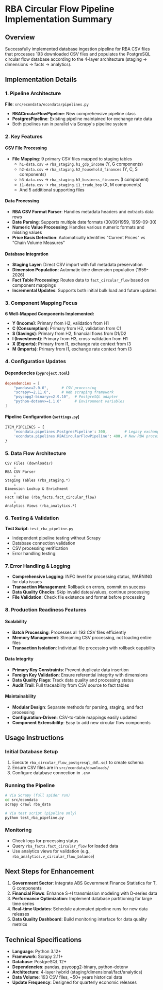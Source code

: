 # RBA Circular Flow Pipeline Implementation Summary

## Overview

Successfully implemented database ingestion pipeline for RBA CSV files that processes 193 downloaded CSV files and populates the PostgreSQL circular flow database according to the 4-layer architecture (staging → dimensions → facts → analytics).

## Implementation Details

### 1. Pipeline Architecture

**File**: `src/econdata/econdata/pipelines.py`

- **RBACircularFlowPipeline**: New comprehensive pipeline class
- **PostgresPipeline**: Existing pipeline maintained for exchange rate data
- Both pipelines run in parallel via Scrapy's pipeline system

### 2. Key Features

#### CSV File Processing
- **File Mapping**: 9 primary CSV files mapped to staging tables
  - `h1-data.csv` → `rba_staging.h1_gdp_income` (Y, G components)
  - `h2-data.csv` → `rba_staging.h2_household_finances` (Y, C, S components)
  - `h3-data.csv` → `rba_staging.h3_business_finances` (I component)
  - `i1-data.csv` → `rba_staging.i1_trade_bop` (X, M components)
  - And 5 additional supporting files

#### Data Processing
- **RBA CSV Format Parser**: Handles metadata headers and extracts data rows
- **Date Parsing**: Supports multiple date formats (30/09/1959, 1959-09-30)
- **Numeric Value Processing**: Handles various numeric formats and missing values
- **Price Basis Detection**: Automatically identifies "Current Prices" vs "Chain Volume Measures"

#### Database Integration
- **Staging Layer**: Direct CSV import with full metadata preservation
- **Dimension Population**: Automatic time dimension population (1959-2026)
- **Fact Table Processing**: Routes data to `fact_circular_flow` based on component mappings
- **Incremental Updates**: Supports both initial bulk load and future updates

### 3. Component Mapping Focus

**6 Well-Mapped Components Implemented:**
- **Y (Income)**: Primary from H2, validation from H1
- **C (Consumption)**: Primary from H2, validation from C1
- **S (Savings)**: Primary from H2, financial flows from D1/D2
- **I (Investment)**: Primary from H3, cross-validation from H1
- **X (Exports)**: Primary from I1, exchange rate context from I3
- **M (Imports)**: Primary from I1, exchange rate context from I3

### 4. Configuration Updates

#### Dependencies (`pyproject.toml`)
```toml
dependencies = [
    "pandas>=2.0.0",      # CSV processing
    "scrapy>=2.11.0",     # Web scraping framework
    "psycopg2-binary>=2.9.10",  # PostgreSQL adapter
    "python-dotenv>=1.1.0"      # Environment variables
]
```

#### Pipeline Configuration (`settings.py`)
```python
ITEM_PIPELINES = {
    'econdata.pipelines.PostgresPipeline': 300,        # Legacy exchange rates
    'econdata.pipelines.RBACircularFlowPipeline': 400, # New RBA processing
}
```

### 5. Data Flow Architecture

```
CSV Files (downloads/) 
    ↓
RBA CSV Parser
    ↓
Staging Tables (rba_staging.*)
    ↓
Dimension Lookup & Enrichment
    ↓
Fact Tables (rba_facts.fact_circular_flow)
    ↓
Analytics Views (rba_analytics.*)
```

### 6. Testing & Validation

**Test Script**: `test_rba_pipeline.py`
- Independent pipeline testing without Scrapy
- Database connection validation
- CSV processing verification
- Error handling testing

### 7. Error Handling & Logging

- **Comprehensive Logging**: INFO level for processing status, WARNING for data issues
- **Transaction Management**: Rollback on errors, commit on success
- **Data Quality Checks**: Skip invalid dates/values, continue processing
- **File Validation**: Check file existence and format before processing

### 8. Production Readiness Features

#### Scalability
- **Batch Processing**: Processes all 193 CSV files efficiently
- **Memory Management**: Streaming CSV processing, not loading entire files
- **Transaction Isolation**: Individual file processing with rollback capability

#### Data Integrity
- **Primary Key Constraints**: Prevent duplicate data insertion
- **Foreign Key Validation**: Ensure referential integrity with dimensions
- **Data Quality Flags**: Track data quality and processing status
- **Audit Trail**: Full traceability from CSV source to fact tables

#### Maintainability
- **Modular Design**: Separate methods for parsing, staging, and fact processing
- **Configuration-Driven**: CSV-to-table mappings easily updated
- **Component Extensibility**: Easy to add new circular flow components

## Usage Instructions

### Initial Database Setup
1. Execute `rba_circular_flow_postgresql_ddl.sql` to create schema
2. Ensure CSV files are in `src/econdata/downloads/`
3. Configure database connection in `.env`

### Running the Pipeline
```bash
# Via Scrapy (full spider run)
cd src/econdata
scrapy crawl rba_data

# Via test script (pipeline only)
python test_rba_pipeline.py
```

### Monitoring
- Check logs for processing status
- Query `rba_facts.fact_circular_flow` for loaded data
- Use analytics views for validation (e.g., `rba_analytics.v_circular_flow_balance`)

## Next Steps for Enhancement

1. **Government Sector**: Integrate ABS Government Finance Statistics for T, G components
2. **Financial Flows**: Enhance S→I transmission modeling with D-series data
3. **Performance Optimization**: Implement database partitioning for large time series
4. **Real-time Updates**: Schedule automated pipeline runs for new data releases
5. **Data Quality Dashboard**: Build monitoring interface for data quality metrics

## Technical Specifications

- **Language**: Python 3.12+
- **Framework**: Scrapy 2.11+
- **Database**: PostgreSQL 12+
- **Dependencies**: pandas, psycopg2-binary, python-dotenv
- **Architecture**: 4-layer hybrid (staging/dimensional/fact/analytics)
- **Data Volume**: 193 CSV files, ~50+ years historical data
- **Update Frequency**: Designed for quarterly economic releases